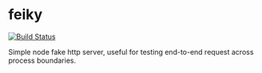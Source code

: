 # feiky
[![Build Status](https://travis-ci.org/dewe/feiky.svg)](https://travis-ci.org/dewe/feiky)

Simple node fake http server, useful for testing end-to-end request across process boundaries.

